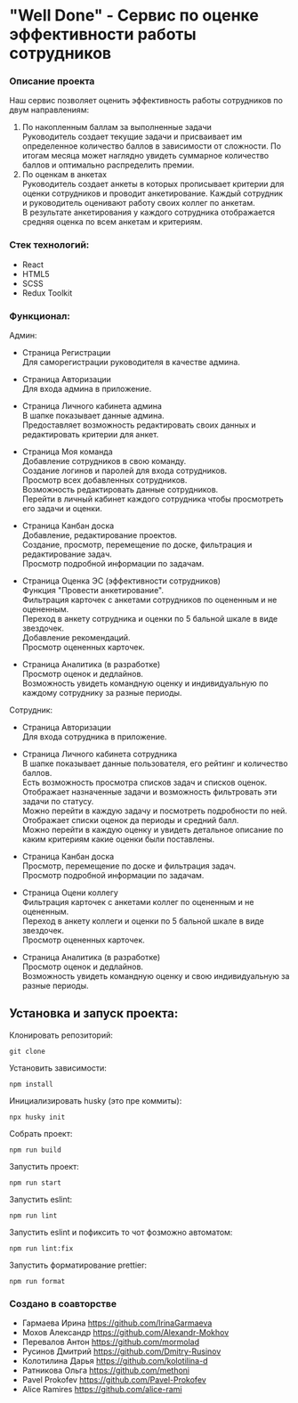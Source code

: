 # "Well Done" - Сервис по оценке эффективности работы сотрудников  

### Описание проекта  

Наш сервис позволяет оценить эффективность работы сотрудников по двум направлениям:  
1. По накопленным баллам за выполненные задачи  
Руководитель создает текущие задачи и присваивает им определенное количество баллов в зависимости от сложности. По итогам месяца может наглядно увидеть суммарное количество баллов и оптимально распределить премии.  
2. По оценкам в анкетах  
Руководитель создает анкеты в которых прописывает критерии для оценки сотрудников и проводит анкетирование.  Каждый сотрудник и руководитель оценивают работу своих коллег по анкетам.  
В результате анкетирования у каждого сотрудника отображается средняя оценка по всем анкетам и критериям.  

### Стек технологий:  

- React  
- HTML5  
- SCSS  
- Redux Toolkit  

### Функционал:  

Админ:  

- Страница Регистрации  
Для саморегистрации руководителя в качестве админа. 

- Страница Авторизации  
Для входа админа в приложение.  

- Страница Личного кабинета админа  
В шапке показывает данные админа.  
Предоставляет возможность редактировать своих данных и редактировать критерии для анкет.  

- Страница Моя команда  
Добавление сотрудников в свою команду.  
Создание логинов и паролей для входа сотрудников.  
Просмотр всех добавленных сотрудников.  
Возможность редактировать данные сотрудников.  
Перейти в личный кабинет каждого сотрудника чтобы просмотреть его задачи и оценки.  

- Страница Канбан доска  
Добавление, редактирование проектов.  
Создание, просмотр, перемещение по доске, фильтрация и редактирование задач.  
Просмотр подробной информации по задачам.  

- Страница Оценка ЭС (эффективности сотрудников)  
Функция "Провести анкетирование".  
Фильтрация карточек с анкетами сотрудников по оцененным и не оцененным.  
Переход в анкету сотрудника и оценки по 5 бальной шкале в виде звездочек.  
Добавление рекомендаций.  
Просмотр оцененных карточек.  

- Страница Аналитика (в разработке)  
Просмотр оценок и дедлайнов.  
Возможность увидеть командную оценку и индивидуальную по каждому сотруднику за разные периоды.  

Сотрудник:  

- Страница Авторизации  
Для входа сотрудника в приложение.  

- Страница Личного кабинета сотрудника  
В шапке показывает данные пользователя, его рейтинг и количество баллов.  
Есть возможность просмотра списков задач и списков оценок.  
Отображает назначенные задачи и возможность фильтровать эти задачи по статусу.  
Можно перейти в каждую задачу и посмотреть подробности по ней.  
Отображает списки оценок да периоды и средний балл.  
Можно перейти в каждую оценку и увидеть детальное описание по каким критериям какие оценки были поставлены.  

- Страница Канбан доска  
Просмотр, перемещение по доске и фильтрация задач.  
Просмотр подробной информации по задачам.  

- Страница Оцени коллегу  
Фильтрация карточек с анкетами коллег по оцененным и не оцененным.  
Переход в анкету коллеги и оценки по 5 бальной шкале в виде звездочек.  
Просмотр оцененных карточек.  

- Страница Аналитика (в разработке)  
Просмотр оценок и дедлайнов.  
Возможность увидеть командную оценку и свою индивидуальную за разные периоды.  

## Установка и запуск проекта:  

Клонировать репозиторий:  

    git clone  

Установить зависимости:  

    npm install  

Инициализировать husky (это пре коммиты):  

    npx husky init  

Собрать проект:  

    npm run build  

Запустить проект:  

    npm run start  

Запустить eslint:  

    npm run lint  

Запустить eslint и пофиксить то чот фозможно автоматом:  

    npm run lint:fix  

Запустить форматирование prettier:  

    npm run format  

### Создано в соавторстве  

- Гармаева Ирина https://github.com/IrinaGarmaeva  
- Мохов Александр https://github.com/Alexandr-Mokhov  
- Перевалов Антон https://github.com/mormolad  
- Русинов Дмитрий https://github.com/Dmitry-Rusinov  
- Колотилина Дарья https://github.com/kolotilina-d  
- Ратникова Ольга https://github.com/methoni  
- Pavel Prokofev https://github.com/Pavel-Prokofev  
- Alice Ramires https://github.com/alice-rami  
